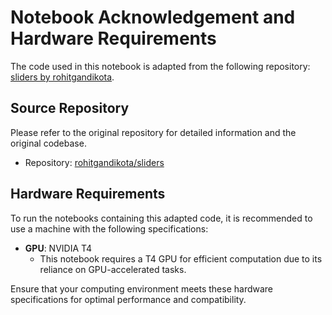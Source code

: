 # Notebook Acknowledgement and Hardware Requirements

The code used in this notebook is adapted from the following repository: [sliders by rohitgandikota](https://github.com/rohitgandikota/sliders/tree/main).

## Source Repository

Please refer to the original repository for detailed information and the original codebase.

- Repository: [rohitgandikota/sliders](https://github.com/rohitgandikota/sliders/tree/main)

## Hardware Requirements

To run the notebooks containing this adapted code, it is recommended to use a machine with the following specifications:

- **GPU**: NVIDIA T4
  - This notebook requires a T4 GPU for efficient computation due to its reliance on GPU-accelerated tasks.
  
Ensure that your computing environment meets these hardware specifications for optimal performance and compatibility.